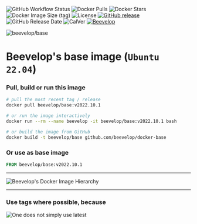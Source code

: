![GitHub Workflow Status](https://img.shields.io/github/actions/workflow/status/beevelop/docker-base/docker.yml?style=for-the-badge)
![Docker Pulls](https://img.shields.io/docker/pulls/beevelop/base.svg?style=for-the-badge)
![Docker Stars](https://img.shields.io/docker/stars/beevelop/base?style=for-the-badge)
![Docker Image Size (tag)](https://img.shields.io/docker/image-size/beevelop/base/latest?style=for-the-badge)
![License](https://img.shields.io/github/license/beevelop/docker-base?style=for-the-badge)
[![GitHub release](https://img.shields.io/github/release/beevelop/docker-base.svg?style=for-the-badge)](https://github.com/beevelop/docker-base/releases)
![GitHub Release Date](https://img.shields.io/github/release-date/beevelop/docker-base?style=for-the-badge)
![CalVer](https://img.shields.io/badge/CalVer-YYYY.MM.MICRO-22bfda.svg?style=for-the-badge)
[![Beevelop](https://img.shields.io/badge/-%20Made%20with%20%F0%9F%8D%AF%20by%20%F0%9F%90%9Dvelop-blue.svg?style=for-the-badge)](https://beevelop.com)

![beevelop/base](https://raw.githubusercontent.com/beevelop/docker-base/master/icon.png?raw=true)

# Beevelop's base image (`Ubuntu 22.04`)

### Pull, build or run this image

```bash
# pull the most recent tag / release
docker pull beevelop/base:v2022.10.1

# or run the image interactively
docker run --rm --name beevelop -it beevelop/base:v2022.10.1 bash

# or build the image from GitHub
docker build -t beevelop/base github.com/beevelop/docker-base
```

### Or use as base image

```Dockerfile
FROM beevelop/base:v2022.10.1
```

---

![Beevelop's Docker Image Hierarchy](https://gist.githubusercontent.com/beevelop/b0cddab7209a683c77560d06ff00bc8e/raw/15429ee1d02e2c4dc019b760ca8c7ceff5911b82/hierarchy.png)

---

### Use tags where possible, because

![One does not simply use latest](https://i.imgflip.com/1fgwxr.jpg)
